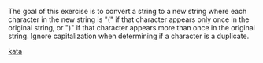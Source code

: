 The goal of this exercise is to convert a string to a new string where each character in the new string is "(" if that character appears only once in the original string, or ")" if that character appears more than once in the original string. Ignore capitalization when determining if a character is a duplicate.

[kata](https://www.codewars.com/kata/54b42f9314d9229fd6000d9c/train/javascript)
